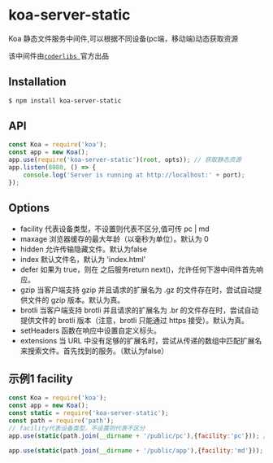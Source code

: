 # koa-server-static
Koa 静态文件服务中间件,可以根据不同设备(pc端，移动端)动态获取资源

该中间件由[`coderlibs `](http://coderlibs.com)官方出品

## Installation
```bash
$ npm install koa-server-static
```

## API

```js
const Koa = require('koa');
const app = new Koa();
app.use(require('koa-server-static')(root, opts)); // 获取静态资源
app.listen(8080, () => {
    console.log('Server is running at http://localhost:' + port);
});
```
## Options
- facility 代表设备类型，不设置则代表不区分,值可传 pc | md
- maxage 浏览器缓存的最大年龄（以毫秒为单位）。默认为 0
- hidden 允许传输隐藏文件。默认为false
- index 默认文件名，默认为 'index.html'
- defer 如果为 true，则在 之后服务return next()，允许任何下游中间件首先响应。
- gzip 当客户端支持 gzip 并且请求的扩展名为 .gz 的文件存在时，尝试自动提供文件的 gzip 版本。默认为真。
- brotli 当客户端支持 brotli 并且请求的扩展名为 .br 的文件存在时，尝试自动提供文件的 brotli 版本（注意，brotli 只能通过 https 接受）。默认为真。
- setHeaders 函数在响应中设置自定义标头。
- extensions 当 URL 中没有足够的扩展名时，尝试从传递的数组中匹配扩展名来搜索文件。首先找到的服务。（默认为false）

## 示例1 facility
```js
const Koa = require('koa');
const app = new Koa();
const static = require('koa-server-static');
const path = require('path');
// facility代表设备类型，不设置则代表不区分
app.use(static(path.join(__dirname + '/public/pc'),{facility:'pc'})); // 当设备为电脑端时(Personal Computer)获取端静态资源

app.use(static(path.join(__dirname + '/public/app'),{facility:'md'})); // 当设备为手机端时(Mobile Device)获取端静态资源
